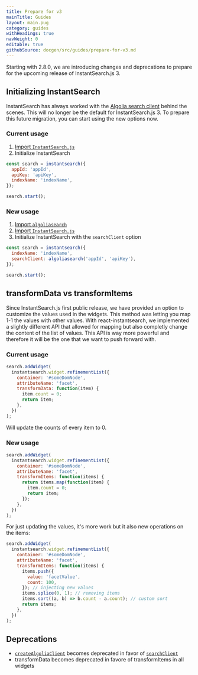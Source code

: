 ```yaml
---
title: Prepare for v3
mainTitle: Guides
layout: main.pug
category: guides
withHeadings: true
navWeight: 0
editable: true
githubSource: docgen/src/guides/prepare-for-v3.md
---
```


Starting with 2.8.0, we are introducing changes and deprecations to prepare for the upcoming release of InstantSearch.js 3.

## Initializing InstantSearch

InstantSearch has always worked with the [Algolia search client](https://github.com/algolia/algoliasearch-client-javascript) behind the scenes. This will no longer be the default for InstantSearch.js 3. To prepare this future migration, you can start using the new options now.

### Current usage

1.  [Import `InstantSearch.js`](https://community.algolia.com/instantsearch.js/v2/getting-started.html#install-instantsearchjs)
2.  Initialize InstantSearch

```javascript
const search = instantsearch({
  appId: 'appId',
  apiKey: 'apiKey',
  indexName: 'indexName',
});

search.start();
```

### New usage

1.  [Import `algoliasearch`](https://github.com/algolia/algoliasearch-client-javascript)
2.  [Import `InstantSearch.js`](https://community.algolia.com/instantsearch.js/v2/getting-started.html#install-instantsearchjs)
3.  Initialize InstantSearch with the `searchClient` option

```javascript
const search = instantsearch({
  indexName: 'indexName',
  searchClient: algoliasearch('appId', 'apiKey'),
});

search.start();
```

## transformData vs transformItems

Since InstantSearch.js first public release, we have provided an option to customize the values used in the widgets. This method was letting you map 1-1 the values with other values. With react-instantsearch, we implemented a slightly different API that allowed for mapping but also completly change the content of the list of values. This API is way more powerful and therefore it will be the one that we want to push forward with.

### Current usage

```js
search.addWidget(
  instantsearch.widget.refinementList({
    container: '#someDomNode',
    attributeName: 'facet',
    transformData: function(item) {
      item.count = 0;
      return item;
    },
  })
);
```

Will update the counts of every item to 0.

### New usage

```js
search.addWidget(
  instantsearch.widget.refinementList({
    container: '#someDomNode',
    attributeName: 'facet',
    transformItems: function(items) {
      return items.map(function(item) {
        item.count = 0;
        return item;
      });
    },
  })
);
```

For just updating the values, it's more work but it also new operations on the items:

```js
search.addWidget(
  instantsearch.widget.refinementList({
    container: '#someDomNode',
    attributeName: 'facet',
    transformItems: function(items) {
      items.push({
        value: 'facetValue',
        count: 100,
      }); // injecting new values
      items.splice(0, 1); // removing items
      items.sort((a, b) => b.count - a.count); // custom sort
      return items;
    },
  })
);
```

## Deprecations

* [`createAlgoliaClient`](https://community.algolia.com/instantsearch.js/v2/instantsearch.html#struct-InstantSearchOptions-createAlgoliaClient) becomes deprecated in favor of [`searchClient`](https://community.algolia.com/instantsearch.js/v2/instantsearch.html#struct-InstantSearchOptions-searchClient)
* transformData becomes deprecated in favore of transformItems in all widgets
